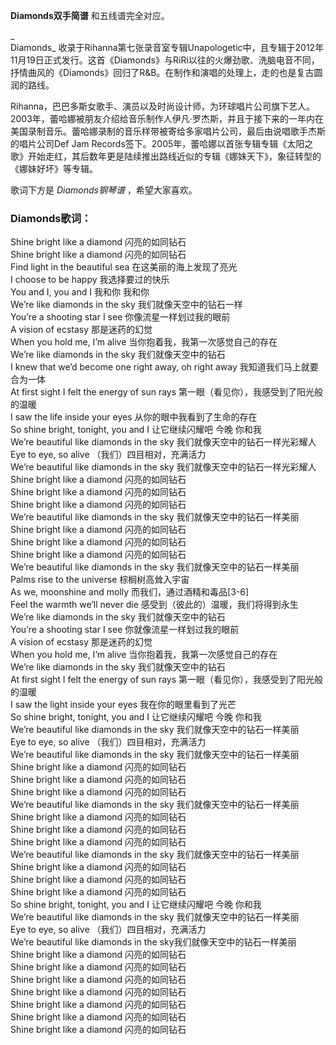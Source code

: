 

**Diamonds双手简谱** 和五线谱完全对应。

_  
Diamonds_
收录于Rihanna第七张录音室专辑Unapologetic中，且专辑于2012年11月19日正式发行。这首《Diamonds》与RiRi以往的火爆劲歌、洗脑电音不同，抒情曲风的《Diamonds》回归了R&B。在制作和演唱的处理上，走的也是复古圆润的路线。

  
Rihanna，巴巴多斯女歌手、演员以及时尚设计师，为环球唱片公司旗下艺人。2003年，蕾哈娜被朋友介绍给音乐制作人伊凡·罗杰斯，并且于接下来的一年内在美国录制音乐。蕾哈娜录制的音乐样带被寄给多家唱片公司，最后由说唱歌手杰斯的唱片公司Def
Jam
Records签下。2005年，蕾哈娜以首张专辑专辑《太阳之歌》开始走红，其后数年更是陆续推出路线近似的专辑《娜妹天下》，象征转型的《娜妹好坏》等专辑。

  
歌词下方是 _Diamonds钢琴谱_ ，希望大家喜欢。

### Diamonds歌词：

Shine bright like a diamond 闪亮的如同钻石  
Shine bright like a diamond 闪亮的如同钻石  
Find light in the beautiful sea 在这美丽的海上发现了亮光  
I choose to be happy 我选择要过的快乐  
You and I, you and I 我和你 我和你  
We’re like diamonds in the sky 我们就像天空中的钻石一样  
You’re a shooting star I see 你像流星一样划过我的眼前  
A vision of ecstasy 那是迷药的幻觉  
When you hold me, I’m alive 当你抱着我，我第一次感觉自己的存在  
We’re like diamonds in the sky 我们就像天空中的钻石  
I knew that we’d become one right away, oh right away 我知道我们马上就要合为一体  
At first sight I felt the energy of sun rays 第一眼（看见你），我感受到了阳光般的温暖  
I saw the life inside your eyes 从你的眼中我看到了生命的存在  
So shine bright, tonight, you and I 让它继续闪耀吧 今晚 你和我  
We’re beautiful like diamonds in the sky 我们就像天空中的钻石一样光彩耀人  
Eye to eye, so alive （我们）四目相对，充满活力  
We’re beautiful like diamonds in the sky 我们就像天空中的钻石一样光彩耀人  
Shine bright like a diamond 闪亮的如同钻石  
Shine bright like a diamond 闪亮的如同钻石  
Shine bright like a diamond 闪亮的如同钻石  
We’re beautiful like diamonds in the sky 我们就像天空中的钻石一样美丽  
Shine bright like a diamond 闪亮的如同钻石  
Shine bright like a diamond 闪亮的如同钻石  
Shine bright like a diamond 闪亮的如同钻石  
We’re beautiful like diamonds in the sky 我们就像天空中的钻石一样美丽  
Palms rise to the universe 棕榈树高耸入宇宙  
As we, moonshine and molly 而我们，通过酒精和毒品[3-6]  
Feel the warmth we’ll never die 感受到（彼此的）温暖，我们将得到永生  
We’re like diamonds in the sky 我们就像天空中的钻石  
You’re a shooting star I see 你就像流星一样划过我的眼前  
A vision of ecstasy 那是迷药的幻觉  
When you hold me, I’m alive 当你抱着我，我第一次感觉自己的存在  
We’re like diamonds in the sky 我们就像天空中的钻石  
At first sight I felt the energy of sun rays 第一眼（看见你），我感受到了阳光般的温暖  
I saw the light inside your eyes 我在你的眼里看到了光芒  
So shine bright, tonight, you and I 让它继续闪耀吧 今晚 你和我  
We’re beautiful like diamonds in the sky 我们就像天空中的钻石一样美丽  
Eye to eye, so alive （我们）四目相对，充满活力  
We’re beautiful like diamonds in the sky 我们就像天空中的钻石一样美丽  
Shine bright like a diamond 闪亮的如同钻石  
Shine bright like a diamond 闪亮的如同钻石  
Shine bright like a diamond 闪亮的如同钻石  
We’re beautiful like diamonds in the sky 我们就像天空中的钻石一样美丽  
Shine bright like a diamond 闪亮的如同钻石  
Shine bright like a diamond 闪亮的如同钻石  
Shine bright like a diamond 闪亮的如同钻石  
We’re beautiful like diamonds in the sky 我们就像天空中的钻石一样美丽  
Shine bright like a diamond 闪亮的如同钻石  
Shine bright like a diamond 闪亮的如同钻石  
Shine bright like a diamond 闪亮的如同钻石  
So shine bright, tonight, you and I 让它继续闪耀吧 今晚 你和我  
We’re beautiful like diamonds in the sky 我们就像天空中的钻石一样美丽  
Eye to eye, so alive （我们）四目相对，充满活力  
We’re beautiful like diamonds in the sky我们就像天空中的钻石一样美丽  
Shine bright like a diamond 闪亮的如同钻石  
Shine bright like a diamond 闪亮的如同钻石  
Shine bright like a diamond 闪亮的如同钻石  
Shine bright like a diamond 闪亮的如同钻石  
Shine bright like a diamond 闪亮的如同钻石  
Shine bright like a diamond 闪亮的如同钻石  
Shine bright like a diamond 闪亮的如同钻石


